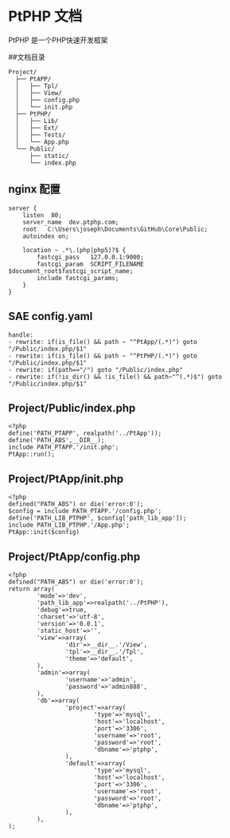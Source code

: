 PtPHP 文档
====
PtPHP 是一个PHP快速开发框架

##文档目录

	Project/
	  ├── PtAPP/
	  │   ├── Tpl/
	  │   ├── View/
	  │   ├── config.php
	  │   └── init.php
	  ├── PtPHP/
	  │   ├── Lib/
	  │   ├── Ext/
	  │   ├── Tests/
	  │   └── App.php
	  └── Public/
	      ├── static/
	      └── index.php
	      

## nginx 配置

	server {
		listen  80;
		server_name  dev.ptphp.com;
		root   C:\Users\joseph\Documents\GitHub\Core\Public;
		autoindex on;		

		location ~ .*\.(php|php5)?$ {
			fastcgi_pass   127.0.0.1:9000;	            
			fastcgi_param  SCRIPT_FILENAME  $document_root$fastcgi_script_name;
            include fastcgi_params;
        }
	}


## SAE config.yaml

	handle:
	- rewrite: if(is_file() && path ~ "^PtApp/(.*)") goto "/Public/index.php/$1"
	- rewrite: if(is_file() && path ~ "^PtPHP/(.*)") goto "/Public/index.php/$1"
	- rewrite: if(path=="/") goto "/Public/index.php"
	- rewrite: if(!is_dir() && !is_file() && path~"^(.*)$") goto "/Public/index.php/$1"

## Project/Public/index.php

	<?php
	define('PATH_PTAPP', realpath('../PtApp'));
	define('PATH_ABS',__DIR__);
	include PATH_PTAPP.'/init.php';
	PtApp::run();

## Project/PtApp/init.php

	<?php
	defined("PATH_ABS") or die('error:0');
	$config = include PATH_PTAPP.'/config.php';
	define('PATH_LIB_PTPHP', $config['path_lib_app']);
	include PATH_LIB_PTPHP.'/App.php';
	PtApp::init($config)
	
## Project/PtApp/config.php

	<?php
	defined("PATH_ABS") or die('error:0');
	return array(	
			'mode'=>'dev',
			'path_lib_app'=>realpath('../PtPHP'),
			'debug'=>true,
			'charset'=>'utf-8',
			'version'=>'0.0.1',
			'static_host'=>'',
			'view'=>array(				
					'dir'=>__dir__.'/View',
					'tpl'=>__dir__.'/Tpl',
					'theme'=>'default',
			),
			'admin'=>array(
					'username'=>'admin',
					'password'=>'admin888',
			),
			'db'=>array(
					'project'=>array(
							'type'=>'mysql',
							'host'=>'localhost',
							'port'=>'3306',
							'username'=>'root',
							'password'=>'root',
							'dbname'=>'ptphp',
					),
					'default'=>array(
							'type'=>'mysql',
							'host'=>'localhost',
							'port'=>'3306',
							'username'=>'root',
							'password'=>'root',
							'dbname'=>'ptphp',
					),
			),
	);